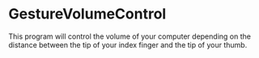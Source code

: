 # GestureVolumeControl

This program will control the volume of your computer depending on the distance between the tip of your index finger and the tip of your thumb.
